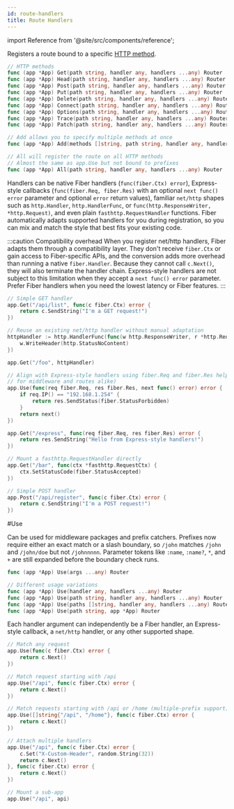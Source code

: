 ```yaml
---
id: route-handlers
title: Route Handlers
---
```


import Reference from '@site/src/components/reference';

Registers a route bound to a specific [HTTP method](https://developer.mozilla.org/en-US/docs/Web/HTTP/Methods).

```go title="Signatures"
// HTTP methods
func (app *App) Get(path string, handler any, handlers ...any) Router
func (app *App) Head(path string, handler any, handlers ...any) Router
func (app *App) Post(path string, handler any, handlers ...any) Router
func (app *App) Put(path string, handler any, handlers ...any) Router
func (app *App) Delete(path string, handler any, handlers ...any) Router
func (app *App) Connect(path string, handler any, handlers ...any) Router
func (app *App) Options(path string, handler any, handlers ...any) Router
func (app *App) Trace(path string, handler any, handlers ...any) Router
func (app *App) Patch(path string, handler any, handlers ...any) Router

// Add allows you to specify multiple methods at once
func (app *App) Add(methods []string, path string, handler any, handlers ...any) Router

// All will register the route on all HTTP methods
// Almost the same as app.Use but not bound to prefixes
func (app *App) All(path string, handler any, handlers ...any) Router
```

Handlers can be native Fiber handlers (`func(fiber.Ctx) error`), Express-style
callbacks (`func(fiber.Req, fiber.Res)` with an optional `next func() error`
parameter and optional `error` return values), familiar `net/http` shapes such
as `http.Handler`, `http.HandlerFunc`, or `func(http.ResponseWriter, *http.Request)`,
and even plain `fasthttp.RequestHandler` functions. Fiber automatically adapts
supported handlers for you during registration, so you can mix and match the
style that best fits your existing code.

:::caution Compatibility overhead
When you register net/http handlers, Fiber adapts them through a compatibility
layer. They don't receive
`fiber.Ctx` or gain access to Fiber-specific APIs, and the conversion adds more
overhead than running a native `fiber.Handler`. Because they cannot call `c.Next()`, they will also terminate the handler chain.
Express-style handlers are not subject to this limitation when they accept a
`next func() error` parameter. Prefer Fiber handlers when you need the lowest
latency or Fiber features.
:::

```go title="Examples"
// Simple GET handler
app.Get("/api/list", func(c fiber.Ctx) error {
    return c.SendString("I'm a GET request!")
})

// Reuse an existing net/http handler without manual adaptation
httpHandler := http.HandlerFunc(func(w http.ResponseWriter, r *http.Request) {
    w.WriteHeader(http.StatusNoContent)
})

app.Get("/foo", httpHandler)

// Align with Express-style handlers using fiber.Req and fiber.Res helpers (works
// for middleware and routes alike)
app.Use(func(req fiber.Req, res fiber.Res, next func() error) error {
    if req.IP() == "192.168.1.254" {
        return res.SendStatus(fiber.StatusForbidden)
    }
    return next()
})

app.Get("/express", func(req fiber.Req, res fiber.Res) error {
    return res.SendString("Hello from Express-style handlers!")
})

// Mount a fasthttp.RequestHandler directly
app.Get("/bar", func(ctx *fasthttp.RequestCtx) {
    ctx.SetStatusCode(fiber.StatusAccepted)
})

// Simple POST handler
app.Post("/api/register", func(c fiber.Ctx) error {
    return c.SendString("I'm a POST request!")
})
```

<Reference id="use">#Use</Reference>

Can be used for middleware packages and prefix catchers. Prefixes now require either an exact match or a slash boundary, so `/john` matches `/john` and `/john/doe` but not `/johnnnnn`. Parameter tokens like `:name`, `:name?`, `*`, and `+` are still expanded before the boundary check runs.

```go title="Signature"
func (app *App) Use(args ...any) Router

// Different usage variations
func (app *App) Use(handler any, handlers ...any) Router
func (app *App) Use(path string, handler any, handlers ...any) Router
func (app *App) Use(paths []string, handler any, handlers ...any) Router
func (app *App) Use(path string, app *App) Router
```

Each handler argument can independently be a Fiber handler, an Express-style
callback, a `net/http` handler, or any other supported shape.

```go title="Examples"
// Match any request
app.Use(func(c fiber.Ctx) error {
    return c.Next()
})

// Match request starting with /api
app.Use("/api", func(c fiber.Ctx) error {
    return c.Next()
})

// Match requests starting with /api or /home (multiple-prefix support)
app.Use([]string{"/api", "/home"}, func(c fiber.Ctx) error {
    return c.Next()
})

// Attach multiple handlers 
app.Use("/api", func(c fiber.Ctx) error {
    c.Set("X-Custom-Header", random.String(32))
    return c.Next()
}, func(c fiber.Ctx) error {
    return c.Next()
})

// Mount a sub-app
app.Use("/api", api)
```

